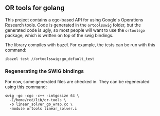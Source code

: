 ## OR tools for golang

This project contains a cgo-based API for using Google's Operations Research
tools. Code is generated in the `ortoolsswig` folder, but the generated code is
ugly, so most people will want to use the `ortoolsgo` package, which is written
on top of the swig bindings.

The library compiles with bazel. For example, the tests can be run with this
command:

```shell
ibazel test //ortoolsswig:go_default_test
```

### Regenerating the SWIG bindings

For now, some generated files are checked in. They can be regenerated using this
command:

```shell
swig -go -cgo -c++ -intgosize 64 \
  -I/home/red/lib/or-tools \
  -o linear_solver_go_wrap.cc \
  -module ortools linear_solver.i
```

